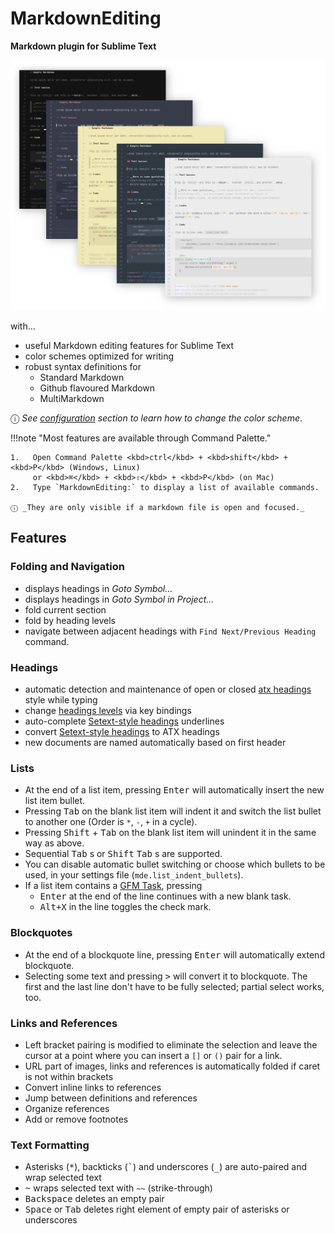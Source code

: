 # MarkdownEditing

**Markdown plugin for Sublime Text**

![MarkdownEditing][preview]

with...

*   useful Markdown editing features for Sublime Text
*   color schemes optimized for writing
*   robust syntax definitions for
    *   Standard Markdown
    *   Github flavoured Markdown
    *   MultiMarkdown

ⓘ _See [configuration][] section to learn how to change the color scheme_.

!!!note "Most features are available through Command Palette."

    1.   Open Command Palette <kbd>ctrl</kbd> + <kbd>shift</kbd> + <kbd>P</kbd> (Windows, Linux) 
         or <kbd>⌘</kbd> + <kbd>⇧</kbd> + <kbd>P</kbd> (on Mac)
    2.   Type `MarkdownEditing:` to display a list of available commands.

    ⓘ _They are only visible if a markdown file is open and focused._

## Features

### Folding and Navigation

*   displays headings in _Goto Symbol..._
*   displays headings in _Goto Symbol in Project..._
*   fold current section
*   fold by heading levels
*   navigate between adjacent headings with `Find Next/Previous Heading` command.

### Headings

*   automatic detection and maintenance of open or closed [atx headings][AtxHeadings] style while typing
*   change [headings levels][HeadingsLevels] via key bindings
*   auto-complete [Setext-style headings][SeHeadings] underlines
*   convert [Setext-style headings][SeHeadings] to ATX headings
*   new documents are named automatically based on first header

### Lists

*   At the end of a list item, pressing <kbd>Enter</kbd> will automatically insert the new list item bullet.
*   Pressing <kbd>Tab</kbd> on the blank list item will indent it and switch the list bullet to another one (Order is `*`, `-`, `+` in a cycle).
*   Pressing <kbd>Shift</kbd> + <kbd>Tab</kbd> on the blank list item will unindent it in the same way as above.
*   Sequential <kbd>Tab</kbd> s or <kbd>Shift</kbd> <kbd>Tab</kbd> s are supported.
*   You can disable automatic bullet switching or choose which bullets to be used, in your settings file (`mde.list_indent_bullets`).
*   If a list item contains a [GFM Task][], pressing 
    - <kbd>Enter</kbd> at the end of the line continues with a new blank task.
    - <kbd>Alt+X</kbd> in the line toggles the check mark.

### Blockquotes

*   At the end of a blockquote line, pressing <kbd>Enter</kbd> will automatically extend blockquote.
*   Selecting some text and pressing <kbd>&gt;</kbd> will convert it to blockquote. The first and the last line don't have to be fully selected; partial select works, too.

### Links and References

*   Left bracket pairing is modified to eliminate the selection and leave the cursor at a point where you can insert a `[]` or `()` pair for a link.
*   URL part of images, links and references is automatically folded if caret is not within brackets
*   Convert inline links to references
*   Jump between definitions and references
*   Organize references
*   Add or remove footnotes

### Text Formatting

*   Asterisks (<kbd>*</kbd>), backticks (<kbd>`</kbd>) and underscores (<kbd>_</kbd>) are auto-paired and wrap selected text
*   <kbd>~</kbd> wraps selected text with `~~` (strike-through)
*   <kbd>Backspace</kbd> deletes an empty pair
*   <kbd>Space</kbd> or <kbd>Tab</kbd> deletes right element of empty pair of asterisks or underscores


[preview]: img/preview.png
[configuration]: config.md#change-color-scheme
[AtxHeadings]: usage.md#atx-style
[HeadingsLevels]: usage.md#headings-levels
[SeHeadings]: usage.md#setext-style
[GFM Task]: https://github.github.com/gfm/#task-list-items-extension-
